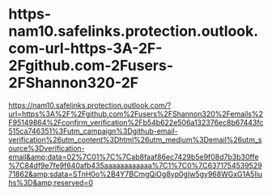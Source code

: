 # https-nam10.safelinks.protection.outlook.com-url-https-3A-2F-2Fgithub.com-2Fusers-2FShannon320-2F
https://nam10.safelinks.protection.outlook.com/?url=https%3A%2F%2Fgithub.com%2Fusers%2FShannon320%2Femails%2F95149864%2Fconfirm_verification%2Fb54b622e506a132376ec8b67443fc515ca746351%3Futm_campaign%3Dgithub-email-verification%26utm_content%3Dhtml%26utm_medium%3Demail%26utm_source%3Dverification-email&amp;data=02%7C01%7C%7Cab8faaf86ec7429b5e9f08d7b3b30ffe%7C84df9e7fe9f640afb435aaaaaaaaaaaa%7C1%7C0%7C637175453952971862&amp;sdata=STnH0o%2B4Y7BCmgQiOg8yp0gIw5gy968WGxG1A5Iiuhs%3D&amp;reserved=0
